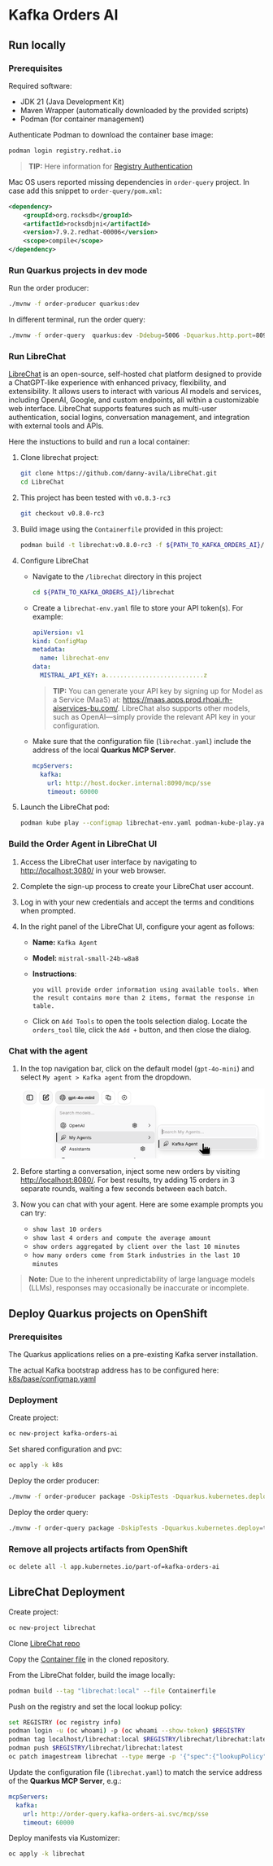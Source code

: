 Kafka Orders AI
========================================================

Run locally
--------------------------------------------------------

### Prerequisites

Required software:

- JDK 21 (Java Development Kit)
- Maven Wrapper (automatically downloaded by the provided scripts)
- Podman (for container management)

Authenticate Podman to download the container base image:

```sh
podman login registry.redhat.io
```

> **TIP:** Here information for [Registry Authentication](https://access.redhat.com/articles/RegistryAuthentication)

Mac OS users reported missing dependencies in `order-query` project.
In case add this snippet to `order-query/pom.xml`:

```xml
<dependency>
    <groupId>org.rocksdb</groupId>
    <artifactId>rocksdbjni</artifactId>
    <version>7.9.2.redhat-00006</version>
    <scope>compile</scope>
</dependency>
```

### Run Quarkus projects in dev mode

Run the order producer:
```sh
./mvnw -f order-producer quarkus:dev
```

In different terminal, run the order query:

```sh
./mvnw -f order-query  quarkus:dev -Ddebug=5006 -Dquarkus.http.port=8090
```

### Run LibreChat

[LibreChat](https://www.librechat.ai/) is an open-source, self-hosted chat platform designed to provide a ChatGPT-like experience with enhanced privacy, flexibility, and extensibility. It allows users to interact with various AI models and services, including OpenAI, Google, and custom endpoints, all within a customizable web interface. LibreChat supports features such as multi-user authentication, social logins, conversation management, and integration with external tools and APIs.

Here the instuctions to build and run a local container:

1. Clone librechat project:

   ```sh
   git clone https://github.com/danny-avila/LibreChat.git
   cd LibreChat
   ```

2. This project has been tested with `v0.8.3-rc3`

   ```sh
   git checkout v0.8.0-rc3
   ```

3. Build image using the `Containerfile` provided in this project:

   ```sh
   podman build -t librechat:v0.8.0-rc3 -f ${PATH_TO_KAFKA_ORDERS_AI}/librechat/Containerfile .
   ```

4. Configure LibreChat

   - Navigate to the `/librechat` directory in this project

     ```sh
     cd ${PATH_TO_KAFKA_ORDERS_AI}/librechat
     ``` 

   - Create a `librechat-env.yaml` file to store your API token(s). For example:

     ```yaml
     apiVersion: v1
     kind: ConfigMap
     metadata:
       name: librechat-env
     data:
       MISTRAL_API_KEY: a...........................z
     ```

     > **TIP:** You can generate your API key by signing up for Model as a Service (MaaS) at: https://maas.apps.prod.rhoai.rh-aiservices-bu.com/.
     LibreChat also supports other models, such as OpenAI—simply provide the relevant API key in your configuration.

   - Make sure that the configuration file (`librechat.yaml`) include the address of the local **Quarkus MCP Server**.

     ```yaml
     mcpServers:
       kafka:
         url: http://host.docker.internal:8090/mcp/sse
         timeout: 60000 
     ```

5. Launch the LibreChat pod:
  
   ```sh
   podman kube play --configmap librechat-env.yaml podman-kube-play.yaml
   ```

### Build the Order Agent in LibreChat UI

1. Access the LibreChat user interface by navigating to [http://localhost:3080/]() in your web browser.

2. Complete the sign-up process to create your LibreChat user account.

3. Log in with your new credentials and accept the terms and conditions when prompted.

4. In the right panel of the LibreChat UI, configure your agent as follows:

   - **Name:** `Kafka Agent`
   - **Model:** `mistral-small-24b-w8a8`
   - **Instructions**:
     ```
     you will provide order information using available tools. When the result contains more than 2 items, format the response in table.
     ```

   - Click on `Add Tools` to open the tools selection dialog. Locate the `orders_tool` tile, click the `Add +` button, and then close the dialog.

### Chat with the agent

1. In the top navigation bar, click on the default model (`gpt-4o-mini`) and select `My agent > Kafka agent` from the dropdown.

   ![agent selection](/images/agent-selection.png)

2. Before starting a conversation, inject some new orders by visiting [http://localhost:8080/](). For best results, try adding 15 orders in 3 separate rounds, waiting a few seconds between each batch.

3. Now you can chat with your agent. Here are some example prompts you can try:

   - `show last 10 orders`
   - `show last 4 orders and compute the average amount`
   - `show orders aggregated by client over the last 10 minutes`
   - `how many orders come from Stark industries in the last 10 minutes`

> **Note:** Due to the inherent unpredictability of large language models (LLMs), responses may occasionally be inaccurate or incomplete.

Deploy Quarkus projects on OpenShift
--------------------------------------------------------

### Prerequisites

The Quarkus applications relies on a pre-existing Kafka server installation.

The actual Kafka bootstrap address has to be configured here: [k8s/base/configmap.yaml]()

### Deployment

Create project:
```sh
oc new-project kafka-orders-ai
```

Set shared configuration and pvc:
```sh
oc apply -k k8s
```


Deploy the order producer:
```sh
./mvnw -f order-producer package -DskipTests -Dquarkus.kubernetes.deploy=true
```

Deploy the order query:

```sh
./mvnw -f order-query package -DskipTests -Dquarkus.kubernetes.deploy=true
```

### Remove all projects artifacts from OpenShift

```sh
oc delete all -l app.kubernetes.io/part-of=kafka-orders-ai
```

LibreChat Deployment
--------------------------------------------------------

Create project:
```sh
oc new-project librechat
```

Clone [LibreChat repo](https://github.com/danny-avila/LibreChat)

Copy the [Container file](librechat/Containerfile) in the cloned repository.

From the LibreChat folder, build the image locally:

```sh
podman build --tag "librechat:local" --file Containerfile
```

Push on the registry and set the local lookup policy:

```sh
set REGISTRY (oc registry info)
podman login -u (oc whoami) -p (oc whoami --show-token) $REGISTRY
podman tag localhost/librechat:local $REGISTRY/librechat/librechat:latest
podman push $REGISTRY/librechat/librechat:latest
oc patch imagestream librechat --type merge -p '{"spec":{"lookupPolicy":{"local":true}}}'
```

Update the configuration file (`librechat.yaml`) to match the service address of the **Quarkus MCP Server**, e.g.:

```yaml
mcpServers:
  kafka:
    url: http://order-query.kafka-orders-ai.svc/mcp/sse
    timeout: 60000 
```

Deploy manifests via Kustomizer:

```sh
oc apply -k librechat
```